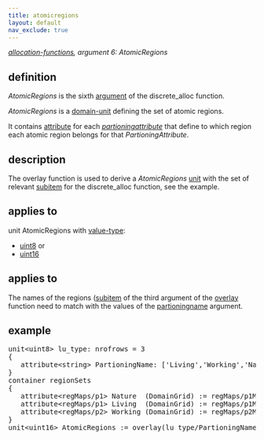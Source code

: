 ```yaml
---
title: atomicregions
layout: default
nav_exclude: true
---
```

*[allocation-functions](allocation-functions), argument 6: AtomicRegions*

## definition

*AtomicRegions* is the sixth [argument](argument) of the discrete_alloc function.

*AtomicRegions* is a [domain-unit](domain-unit) defining the set of atomic regions.

It contains [attribute](attribute) for each *[partioningattribute](partioningattribute)* that define to which region each atomic region belongs for that *PartioningAttribute*.

## description

The overlay function is used to derive a *AtomicRegions* [unit](unit) with the set of relevant [subitem](subitem) for the discrete_alloc function, see the example.

## applies to

unit AtomicRegions with [value-type](value-type):
-   [uint8](uint8) or
-   [uint16](uint16)

## applies to

The names of the regions ([subitem](subitem) of the third argument of the [overlay](overlay) function need to match with the values of the [partioningname](partioningname) argument.

## example
<pre>
unit&lt;uint8&gt; lu_type: nrofrows = 3
{ 
   attribute&lt;string&gt; PartioningName: ['Living','Working','Nature'];
}
container regionSets
{
   attribute&lt;regMaps/p1&gt; Nature  (DomainGrid) := regMaps/p1Map;
   attribute&lt;regMaps/p1&gt; Living  (DomainGrid) := regMaps/p1Map;
   attribute&lt;regMaps/p2&gt; Working (DomainGrid) := regMaps/p2Map;
}
unit&lt;uint16&gt; AtomicRegions := overlay(lu_type/PartioningName, DomainGrid, regionSets);
</pre>
